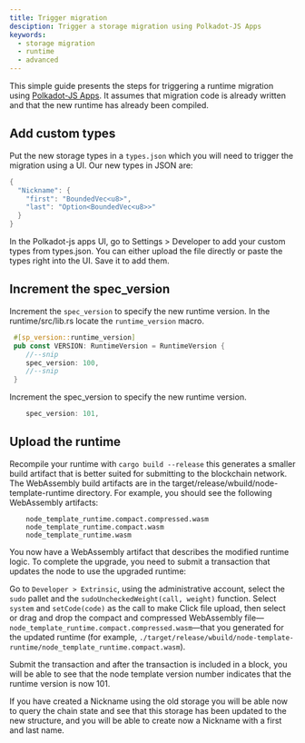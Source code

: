 ```yaml
---
title: Trigger migration
desciption: Trigger a storage migration using Polkadot-JS Apps
keywords:
  - storage migration
  - runtime
  - advanced
---
```


This simple guide presents the steps for triggering a runtime migration using [Polkadot-JS Apps](https://polkadot.js.org/apps/). It assumes that migration code is already written and that the new runtime has already been compiled.


## Add custom types

Put the new storage types in a `types.json` which you will need to trigger the migration using a UI. Our new types in JSON are:

```rust
{
  "Nickname": {
    "first": "BoundedVec<u8>",
    "last": "Option<BoundedVec<u8>>"
  }
}
```
In the Polkadot-js apps UI, go to Settings > Developer to add your custom types from types.json. You can either upload the file directly or paste the types right into the UI. Save it to add them.

## Increment the spec_version

Increment the `spec_version` to specify the new runtime version.
In the runtime/src/lib.rs locate the `runtime_version` macro.
```rust
 #[sp_version::runtime_version]
 pub const VERSION: RuntimeVersion = RuntimeVersion {
    //--snip
    spec_version: 100,
    //--snip
 }
```
Increment the spec_version to specify the new runtime version.
```rust
    spec_version: 101,
```

## Upload the runtime

Recompile your runtime with `cargo build --release` this generates a smaller build artifact that is better suited for submitting to the blockchain network.
The WebAssembly build artifacts are in the target/release/wbuild/node-template-runtime directory. For example, you should see the following WebAssembly artifacts:
```
    node_template_runtime.compact.compressed.wasm
    node_template_runtime.compact.wasm
    node_template_runtime.wasm
```
You now have a WebAssembly artifact that describes the modified runtime logic. To complete the upgrade, you need to submit a transaction that updates the node to use the upgraded runtime:

Go to `Developer > Extrinsic`, using the administrative account, select the `sudo` pallet and the `sudoUncheckedWeight(call, weight)` function.
Select `system` and `setCode(code)` as the call to make 
Click file upload, then select or drag and drop the compact and compressed WebAssembly file—`node_template_runtime.compact.compressed.wasm`—that you generated for the updated runtime (for example, `./target/release/wbuild/node-template-runtime/node_template_runtime.compact.wasm`).

Submit the transaction and after the transaction is included in a block, you will be able to see that the node template version number indicates that the runtime version is now 101.

If you have created a Nickname using the old storage you will be able now to query the chain state and see that this storage has been updated to the new structure, and you will be able to create now a Nickname with a first and last name.